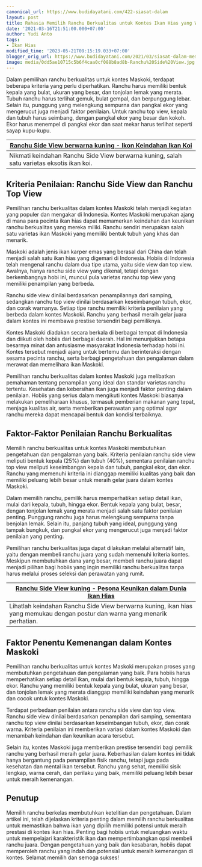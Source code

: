 ```yaml
---
canonical_url: https://www.budidayatani.com/422-siasat-dalam
layout: post
title: Rahasia Memilih Ranchu Berkualitas untuk Kontes Ikan Hias yang Wajib Anda Ketahui
date: '2021-03-16T21:51:00.000+07:00'
author: Yudi Anto
tags:
- Ikan Hias
modified_time: '2023-05-21T09:15:19.033+07:00'
blogger_orig_url: https://www.budidayatani.com/2021/03/siasat-dalam-memilih-ranchu-berkelas.html
image: media/0dd5ae10715c5b6f4caa0cf088b8ad8b-Ranchu%20Side%20View.jpg
---
```

Dalam pemilihan ranchu berkualitas untuk kontes Maskoki, terdapat beberapa kriteria yang perlu diperhatikan. Ranchu harus memiliki bentuk kepala yang bulat, ukuran yang besar, dan tonjolan lemak yang merata. Tubuh ranchu harus terlihat gemuk, bulat gempal, dan berpunggung lebar. Selain itu, punggung yang melengkung sempurna dan pangkal ekor yang mengerucut juga menjadi faktor penilaian. Untuk ranchu top view, kepala dan tubuh harus seimbang, dengan pangkal ekor yang besar dan kokoh. Ekor harus menempel di pangkal ekor dan saat mekar harus terlihat seperti sayap kupu-kupu.



| [Ranchu Side View berwarna kuning - Ikon Keindahan Ikan Koi](https://blogger.googleusercontent.com/img/b/R29vZ2xl/AVvXsEiIIVVTlxDhOoWGMhmJN3DYtvNSFq0qtV0USG8StAOnjgQ_2xxhSV3GxPrdsnsuvnukOeMyCsJQDImugGGgA_hJpOs7gD5uhaq8IExF9G1eDN4DYZmkAj8QxKalE0v1uYS1wtfzHX7M_Q_Y56xA_edID81IEXmpklnu9uwlzysoHq_WGx4n5fpudChuYA/s2133/Ranchu%20Side%20View.jpg) |
| --- |
| Nikmati keindahan Ranchu Side View berwarna kuning, salah satu varietas eksotis ikan koi. |

## Kriteria Penilaian: Ranchu Side View dan Ranchu Top View

Pemilihan ranchu berkualitas dalam kontes Maskoki telah menjadi kegiatan yang populer dan mengakar di Indonesia. Kontes Maskoki merupakan ajang di mana para pecinta ikan hias dapat memamerkan keindahan dan keunikan ranchu berkualitas yang mereka miliki. Ranchu sendiri merupakan salah satu varietas ikan Maskoki yang memiliki bentuk tubuh yang khas dan menarik.

Maskoki adalah jenis ikan karper emas yang berasal dari China dan telah menjadi salah satu ikan hias yang digemari di Indonesia. Hobiis di Indonesia telah mengenal ranchu dalam dua tipe utama, yaitu side view dan top view. Awalnya, hanya ranchu side view yang dikenal, tetapi dengan berkembangnya hobi ini, muncul pula varietas ranchu top view yang memiliki penampilan yang berbeda.

Ranchu side view dinilai berdasarkan penampilannya dari samping, sedangkan ranchu top view dinilai berdasarkan keseimbangan tubuh, ekor, dan corak warnanya. Setiap tipe ranchu memiliki kriteria penilaian yang berbeda dalam kontes Maskoki. Ranchu yang berhasil meraih gelar juara dalam kontes ini membawa prestise tersendiri bagi pemiliknya.

Kontes Maskoki diadakan secara berkala di berbagai tempat di Indonesia dan diikuti oleh hobiis dari berbagai daerah. Hal ini menunjukkan betapa besarnya minat dan antusiasme masyarakat Indonesia terhadap hobi ini. Kontes tersebut menjadi ajang untuk bertemu dan berinteraksi dengan sesama pecinta ranchu, serta berbagi pengetahuan dan pengalaman dalam merawat dan memelihara ikan Maskoki.

Pemilihan ranchu berkualitas dalam kontes Maskoki juga melibatkan pemahaman tentang penampilan yang ideal dan standar varietas ranchu tertentu. Kesehatan dan kebersihan ikan juga menjadi faktor penting dalam penilaian. Hobiis yang serius dalam mengikuti kontes Maskoki biasanya melakukan pemeliharaan khusus, termasuk pemberian makanan yang tepat, menjaga kualitas air, serta memberikan perawatan yang optimal agar ranchu mereka dapat mencapai bentuk dan kondisi terbaiknya.

## Faktor-Faktor Penilaian Ranchu Berkualitas

Memilih ranchu berkualitas untuk kontes Maskoki membutuhkan pengetahuan dan pengalaman yang baik. Kriteria penilaian ranchu side view meliputi bentuk kepala (25%) dan tubuh (40%), sementara penilaian ranchu top view meliputi keseimbangan kepala dan tubuh, pangkal ekor, dan ekor. Ranchu yang memenuhi kriteria ini dianggap memiliki kualitas yang baik dan memiliki peluang lebih besar untuk meraih gelar juara dalam kontes Maskoki.

Dalam memilih ranchu, pemilik harus memperhatikan setiap detail ikan, mulai dari kepala, tubuh, hingga ekor. Bentuk kepala yang bulat, besar, dengan tonjolan lemak yang merata menjadi salah satu faktor penilaian penting. Punggung ranchu juga harus melengkung sempurna tanpa benjolan lemak. Selain itu, panjang tubuh yang ideal, punggung yang tampak bungkuk, dan pangkal ekor yang mengerucut juga menjadi faktor penilaian yang penting.

Pemilihan ranchu berkualitas juga dapat dilakukan melalui alternatif lain, yaitu dengan membeli ranchu juara yang sudah memenuhi kriteria kontes. Meskipun membutuhkan dana yang besar, membeli ranchu juara dapat menjadi pilihan bagi hobiis yang ingin memiliki ranchu berkualitas tanpa harus melalui proses seleksi dan perawatan yang rumit.



| [Ranchu Side View kuning - Pesona Keunikan dalam Dunia Ikan Hias](https://blogger.googleusercontent.com/img/b/R29vZ2xl/AVvXsEg_sCYDsnKGrFo0cDUaxJn4w0QTD4d2K34I0FWAxdtWAx0iJsUbcbatOCMbjcqahQj28_KFg-RrqyLVd0s_nova8gcydwDjxXf0yKEItHI2sWyB231aK-htatc28TtVjydjCHFZhsq4vNRxqanuh752uFoHzk9MlgEN1fV1AsYkeWtLKrBgJdDtibbMAg/s2133/Rahasia%20Memilih%20Ranchu%20Berkualitas%20untuk%20Kontes%20Ikan%20Hias%20yang%20Wajib%20Anda%20Ketahui1.jpg) |
| --- |
| Lihatlah keindahan Ranchu Side View berwarna kuning, ikan hias yang memukau dengan postur dan warna yang menarik perhatian. |

## Faktor Penentu Kemenangan dalam Kontes Maskoki

Pemilihan ranchu berkualitas untuk kontes Maskoki merupakan proses yang membutuhkan pengetahuan dan pengalaman yang baik. Para hobiis harus memperhatikan setiap detail ikan, mulai dari bentuk kepala, tubuh, hingga ekor. Ranchu yang memiliki bentuk kepala yang bulat, ukuran yang besar, dan tonjolan lemak yang merata dianggap memiliki keindahan yang menarik dan cocok untuk kontes Maskoki.

Terdapat perbedaan penilaian antara ranchu side view dan top view. Ranchu side view dinilai berdasarkan penampilan dari samping, sementara ranchu top view dinilai berdasarkan keseimbangan tubuh, ekor, dan corak warna. Kriteria penilaian ini memberikan variasi dalam kontes Maskoki dan menambah keindahan dan keunikan acara tersebut.

Selain itu, kontes Maskoki juga memberikan prestise tersendiri bagi pemilik ranchu yang berhasil meraih gelar juara. Keberhasilan dalam kontes ini tidak hanya bergantung pada penampilan fisik ranchu, tetapi juga pada kesehatan dan mental ikan tersebut. Ranchu yang sehat, memiliki sisik lengkap, warna cerah, dan perilaku yang baik, memiliki peluang lebih besar untuk meraih kemenangan.

## Penutup

Memilih ranchu berkelas membutuhkan ketelitian dan pengetahuan. Dalam artikel ini, telah dijelaskan kriteria penting dalam memilih ranchu berkualitas untuk memastikan bahwa ikan yang dipilih memiliki potensi untuk meraih prestasi di kontes ikan hias. Penting bagi hobiis untuk meluangkan waktu untuk mempelajari karakteristik ikan dan mempertimbangkan opsi membeli ranchu juara. Dengan pengetahuan yang baik dan kesabaran, hobiis dapat memperoleh ranchu yang indah dan potensial untuk meraih kemenangan di kontes. Selamat memilih dan semoga sukses!

